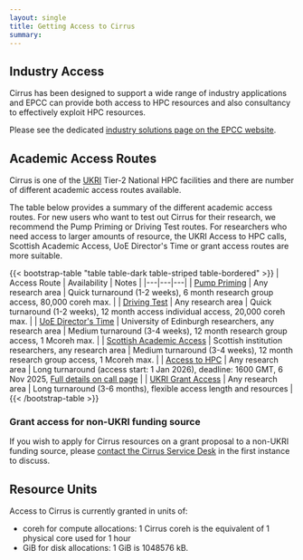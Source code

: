 ```yaml
---
layout: single
title: Getting Access to Cirrus
summary: 
---
```


## Industry Access

Cirrus has been designed to support a wide range of industry applications and EPCC can provide both
access to HPC resources and also consultancy to effectively exploit HPC resources.

Please see the dedicated [industry solutions page on the EPCC website](https://www.epcc.ed.ac.uk/industry-solutions).

## Academic Access Routes

Cirrus is one of the [UKRI](http://www.ukri.ac.uk) Tier-2 National HPC facilities and there are 
number of different academic access routes available.

The table below provides a summary of the different academic access routes. For new users who want
to test out Cirrus for their research, we recommend the Pump Priming or Driving Test routes. For 
researchers who need access to larger amounts of resource, the UKRI Access to HPC calls, Scottish
Academic Access, UoE Director's Time or grant access routes are more suitable.

{{< bootstrap-table "table table-dark table-striped table-bordered" >}}
| Access Route | Availability | Notes |
|---|---|---|
| [Pump Priming](pump-priming/) | Any research area | Quick turnaround (1-2 weeks), 6 month research group access, 80,000 coreh max. |
| [Driving Test](driving-test/) | Any research area | Quick turnaround (1-2 weeks), 12 month access individual access, 20,000 coreh max. |
| [UoE Director's Time](directors-time/) | University of Edinburgh researchers, any research area | Medium turnaround (3-4 weeks), 12 month research group access, 1 Mcoreh max. |
| [Scottish Academic Access](scottish/) | Scottish institution researchers, any research area | Medium turnaround (3-4 weeks), 12 month research group access, 1 Mcoreh max. |
| [Access to HPC](a2hpc/) | Any research area | Long turnaround (access start: 1 Jan 2026), deadline: 1600 GMT, 6 Nov 2025, [Full details on call page](https://www.ukri.org/opportunity/access-to-high-performance-computing-facilities-autumn-2025/) |
| [UKRI Grant Access](ukri-grant/) | Any research area | Long turnaround (3-6 months), flexible access length and resources |
{{< /bootstrap-table >}}

### Grant access for non-UKRI funding source

If you wish to apply for Cirrus resources on a grant proposal to a non-UKRI funding source, please
[contact the Cirrus Service Desk](../user-support/) in the first instance to discuss.

## Resource Units

Access to Cirrus is currently granted in units of:

- coreh for compute allocations: 1 Cirrus coreh is the equivalent of 1 physical core used for 1 hour
- GiB for disk allocations: 1 GiB is 1048576 kB.


